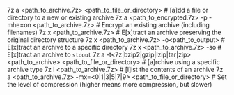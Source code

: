 7z a <path_to_archive.7z> <path_to_file_or_directory> # [a]dd a file or directory to a new or existing archive
7z a <path_to_encrypted.7z> -p<password> -mhe=on <path_to_archive.7z> # Encrypt an existing archive (including filenames)
7z x <path_to_archive.7z> # E[x]tract an archive preserving the original directory structure
7z x <path_to_archive.7z> -o<path_to_output> # E[x]tract an archive to a specific directory
7z x <path_to_archive.7z> -so # E[x]tract an archive to `stdout`
7z a -t<7z|bzip2|gzip|lzip|tar|zip> <path_to_archive> <path_to_file_or_directory> # [a]rchive using a specific archive type
7z l <path_to_archive.7z> # [l]ist the contents of an archive
7z a <path_to_archive.7z> -mx=<0|1|3|5|7|9> <path_to_file_or_directory> # Set the level of compression (higher means more compression, but slower)